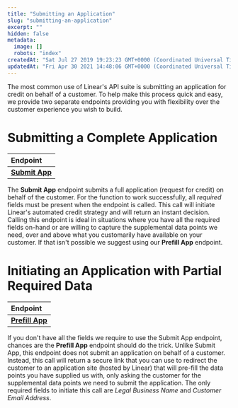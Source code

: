 ```yaml
---
title: "Submitting an Application"
slug: "submitting-an-application"
excerpt: ""
hidden: false
metadata: 
  image: []
  robots: "index"
createdAt: "Sat Jul 27 2019 19:23:23 GMT+0000 (Coordinated Universal Time)"
updatedAt: "Fri Apr 30 2021 14:48:06 GMT+0000 (Coordinated Universal Time)"
---
```

The most common use of Linear's API suite is submitting an application for credit on behalf of a customer.  To help make this process quick and easy, we provide two separate endpoints providing you with flexibility over the customer experience you wish to build.

# Submitting a Complete Application

| Endpoint                             |
| :----------------------------------- |
| **[Submit App][schema-app-submit]** |

The **Submit App** endpoint submits a full application (request for credit) on behalf of the customer.  For the function to work successfully, all _required_ fields must be present when the endpoint is called.  This call will initiate Linear's automated credit strategy and will return an instant decision.  Calling this endpoint is ideal in situations where you have all the required fields on-hand or are willing to capture the supplemental data points we need, over and above what you customarily have available on your customer.  If that isn't possible we suggest using our **Prefill App** endpoint.

# Initiating an Application with Partial Required Data

| Endpoint                               |
| :------------------------------------- |
| **[Prefill App][schema-app-prefill]** |

If you don't have all the fields we require to use the Submit App endpoint, chances are the **Prefill App** endpoint should do the trick.  Unlike Submit App, this endpoint does not submit an application on behalf of a customer.  Instead, this call will return a secure link that you can use to redirect the customer to an application site (hosted by Linear) that will pre-fill the data points you have supplied us with, only asking the customer for the supplemental data points we need to submit the application.  The only required fields to initiate this call are _Legal Business Name_ and _Customer Email Address_.


[schema-app-prefill]: /linear-v1/linear-api-v1-schema.html#tag/Applications/operation/IdeaApi_Prefill
[schema-app-submit]: /linear-v1/linear-api-v1-schema.html#tag/Applications/operation/IdeaApi_Submit
